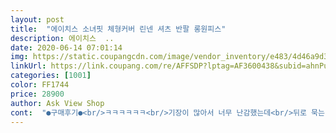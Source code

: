 ```yaml
---
layout: post 
title:  "에이치스 소녀핏 체형커버 린넨 셔츠 반팔 롱원피스" 
description: 에이치스  ..
date: 2020-06-14 07:01:14 
img: https://static.coupangcdn.com/image/vendor_inventory/e483/4d46a9d3e59466a47a9c279f9cd954dd98903a1878650b56cfa6248d8523.jpg 
linkUrl: https://link.coupang.com/re/AFFSDP?lptag=AF3600438&subid=ahnPublicAsk&pageKey=1516286041&itemId=2602243818&vendorItemId=70593393742&traceid=V0-113-10e38f70dc4cac47 
categories: [1001] 
color: FF1744 
price: 28900 
author: Ask View Shop 
cont:  "●구매후기●<br/>ㅋㅋㅋㅋㅋㅋ<br/>기장이 많아서 너무 난감했는데<br/>뒤로 묵는 끈이 있었음 하는 아쉬움에 별하나 뺐구요<br/>딱 내가 찾던 원피스 !!!!<br/>뜯자마자 입어보았구요 구김은 있어서 빨아서 입으려구요<br/>린넨소재라 시원한건 말할필요도 없구 색감도<br/>사진보다 더 마음에 들었어요 ㅋㅋㅋ<br/>생각했던것보다 너무 통이 커서 깜짝놀랐어요ㅎㅎ<br/>서비스로 양말까지 넣어주셨네요^^<br/>소재 시원하고 좋아요<br/>손글씨로 써주신메모에 감동해서 후기 남겨요<br/>애기엄마지만 애엄마같지않으려고 핑크로 산책룩 구매했네요<br/>엄마가 예쁜원피스 입는걸 좋아하는 울아들 취향저격<br/>엘사드레스보다 예쁘다는 최고의 극찬을 날려주시네욤;<br/>여름내내 이 원피스만 입어질듯 !!<br/>이 원피스는 너무 길지않고 제게 딱!!<br/>이거 완전 대박이에여 .<br/>.<br/><br/>임산부도 입으시는데 문제 없을듯요^^<br/>잘 입고 다닐께요<br/>전 55사이즌데 77까지 문제 없을듯 해요<br/>키가 작은데 요즘 원피스 긴<br/>" 
---
```

